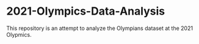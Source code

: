 # 2021-Olympics-Data-Analysis
This repository is an attempt to analyze the Olympians dataset at the 2021 Olypmics.
